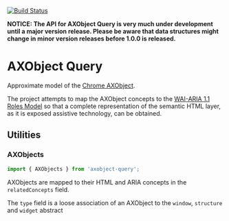 [![Build Status](https://travis-ci.org/A11yance/axobject-query.svg?branch=master)](https://travis-ci.org/A11yance/axobject-query)

**NOTICE: The API for AXObject Query is very much under development until a major version release. Please be aware that data structures might change in minor version releases before 1.0.0 is released.**

# AXObject Query

Approximate model of the [Chrome AXObject](https://cs.chromium.org/chromium/src/third_party/WebKit/Source/modules/accessibility/AXObject.h).

The project attempts to map the AXObject concepts to the [WAI-ARIA 1.1 Roles Model](https://www.w3.org/TR/wai-aria-1.1/#roles) so that a complete representation of the semantic HTML layer, as it is exposed assistive technology, can be obtained.

## Utilities

### AXObjects

```javascript
import { AXObjects } from 'axobject-query';
```

AXObjects are mapped to their HTML and ARIA concepts in the `relatedConcepts` field.

The `type` field is a loose association of an AXObject to the `window`, `structure` and `widget` abstract